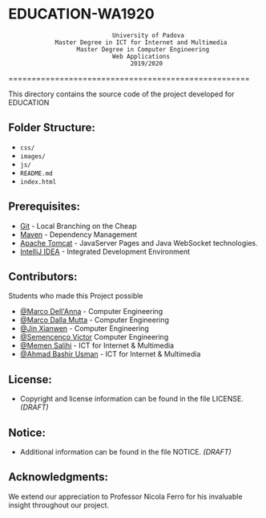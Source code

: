 # EDUCATION-WA1920

                                 University of Padova
                 Master Degree in ICT for Internet and Multimedia 
                       Master Degree in Computer Engineering
                                 Web Applications 
                                      2019/2020


====================================================

This directory contains the source code of the project developed for EDUCATION

 

## Folder Structure:

* `css/`
* `images/`
* `js/`
* `README.md`
* `index.html`


## Prerequisites:

-   [Git](https://maven.apache.org/)  - Local Branching on the Cheap
- [Maven](https://git-scm.com/)  - Dependency Management
- [Apache Tomcat](http://tomcat.apache.org/)  -   JavaServer Pages and Java WebSocket technologies.
- [IntelliJ IDEA](https://www.jetbrains.com/idea//)  -  Integrated Development Environment




## Contributors:
Students who made this Project possible

* [@Marco Dell'Anna](https://bitbucket.org/%7Bd8df9b14-ec57-443e-ba56-802d4f5483c9%7D/) - Computer Engineering
* [@Marco Dalla Mutta](https://bitbucket.org/%7Bf5e243b3-d5ce-4baf-aa57-1f6a7bd87650%7D/) - Computer Engineering
* [@Jin Xianwen](https://bitbucket.org/%7Bdd398f8c-f491-4e3f-ba61-0ebed3bb2845%7D/) - Computer Engineering
* [@Semencenco Victor](https://bitbucket.org/%7Bdd4c42d8-0e76-4c93-adda-11149e82ee40%7D/) Computer Engineering
* [@Memen Salihi](https://bitbucket.org/account/user/%7B618b397f-36e0-4f88-b39c-454c3a297ab6%7D/) - ICT for Internet & Multimedia
* [@Ahmad Bashir Usman](https://bitbucket.org/%7Bd6a6bf8a-962e-4161-ab75-07c273cb7b16%7D/) - ICT for Internet & Multimedia


 
## License:

 * Copyright and license information can be found in the file LICENSE.  *(DRAFT)*
 
## Notice:

 *  Additional information can be found in the file NOTICE. *(DRAFT)*


## Acknowledgments:

We extend our appreciation to Professor Nicola Ferro for his invaluable insight throughout our project.








